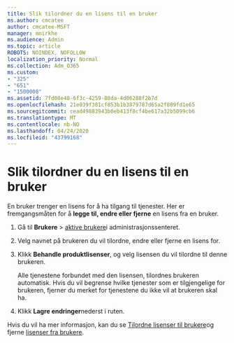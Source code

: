 ```yaml
---
title: Slik tilordner du en lisens til en bruker
ms.author: cmcatee
author: cmcatee-MSFT
manager: mnirkhe
ms.audience: Admin
ms.topic: article
ROBOTS: NOINDEX, NOFOLLOW
localization_priority: Normal
ms.collection: Adm_O365
ms.custom:
- "325"
- "651"
- "1500008"
ms.assetid: 7fd08e48-6f3c-4259-88da-4d06288f2b7d
ms.openlocfilehash: 21e039f381cf853b1b3879787d65a2f809fd1e65
ms.sourcegitcommit: cead49883943b0eb413f8cf4be617a32b5099cb6
ms.translationtype: MT
ms.contentlocale: nb-NO
ms.lasthandoff: 04/24/2020
ms.locfileid: "43799168"
---
```

# <a name="how-to-assign-a-license-to-a-user"></a>Slik tilordner du en lisens til en bruker

En bruker trenger en lisens for å ha tilgang til tjenester. Her er fremgangsmåten for å **legge til, endre eller fjerne** en lisens fra en bruker.
  
1. Gå til **Brukere** \> [aktive brukere](https://go.microsoft.com/fwlink/p/?linkid=834822)i administrasjonssenteret.

2. Velg navnet på brukeren du vil tilordne, endre eller fjerne en lisens for.

3. Klikk **Behandle produktlisenser**, og velg lisensen du vil tilordne til denne brukeren.

    Alle tjenestene forbundet med den lisensen, tilordnes brukeren automatisk. Hvis du vil begrense hvilke tjenester som er tilgjengelige for brukeren, fjerner du merket for tjenestene du ikke vil at brukeren skal ha.

4. Klikk **Lagre endringer**nederst i ruten.

Hvis du vil ha mer informasjon, kan du se [Tilordne lisenser til brukere](https://docs.microsoft.com/office365/admin/subscriptions-and-billing/assign-licenses-to-users)og fjerne [lisenser fra brukere](https://docs.microsoft.com/office365/admin/subscriptions-and-billing/remove-licenses-from-users).